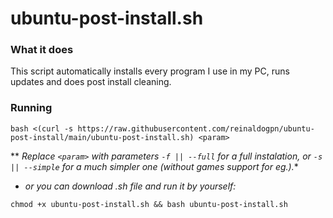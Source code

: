 # ubuntu-post-install.sh

### What it does

This script automatically installs every program I use in my PC, runs updates and does post install cleaning.

### Running

```
bash <(curl -s https://raw.githubusercontent.com/reinaldogpn/ubuntu-post-install/main/ubuntu-post-install.sh) <param>
```

** *Replace ```<param>``` with parameters ```-f || --full``` for a full instalation, or ```-s || --simple``` for a much simpler one (without games support for eg.).**

* _or you can download .sh file and run it by yourself:_

```
chmod +x ubuntu-post-install.sh && bash ubuntu-post-install.sh
```
